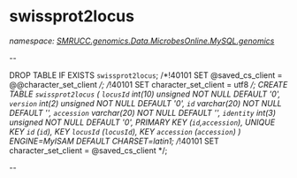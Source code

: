 ﻿# swissprot2locus
_namespace: [SMRUCC.genomics.Data.MicrobesOnline.MySQL.genomics](./index.md)_

--
 
 DROP TABLE IF EXISTS `swissprot2locus`;
 /*!40101 SET @saved_cs_client = @@character_set_client */;
 /*!40101 SET character_set_client = utf8 */;
 CREATE TABLE `swissprot2locus` (
 `locusId` int(10) unsigned NOT NULL DEFAULT '0',
 `version` int(2) unsigned NOT NULL DEFAULT '0',
 `id` varchar(20) NOT NULL DEFAULT '',
 `accession` varchar(20) NOT NULL DEFAULT '',
 `identity` int(3) unsigned NOT NULL DEFAULT '0',
 PRIMARY KEY (`id`,`accession`),
 UNIQUE KEY `id` (`id`),
 KEY `locusId` (`locusId`),
 KEY `accession` (`accession`)
 ) ENGINE=MyISAM DEFAULT CHARSET=latin1;
 /*!40101 SET character_set_client = @saved_cs_client */;
 
 --




